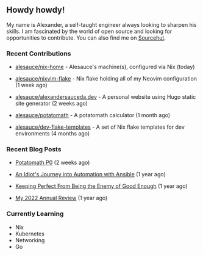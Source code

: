 ## Howdy howdy!

My name is Alexander, a self-taught engineer always looking to sharpen his skills. I am fascinated by the world of open source and looking for opportunities to contribute. You can also find me on [Sourcehut](https://sr.ht/~crow-magnon/).

### Recent Contributions

- [alesauce/nix-home](https://github.com/alesauce/nix-home) - Alesauce&#39;s machine(s), configured via Nix (today)

- [alesauce/nixvim-flake](https://github.com/alesauce/nixvim-flake) - Nix flake holding all of my Neovim configuration (1 week ago)

- [alesauce/alexandersauceda.dev](https://github.com/alesauce/alexandersauceda.dev) - A personal website using Hugo static site generator (2 weeks ago)

- [alesauce/potatomath](https://github.com/alesauce/potatomath) - A potatomath calculator (1 month ago)

- [alesauce/dev-flake-templates](https://github.com/alesauce/dev-flake-templates) - A set of Nix flake templates for dev environments (4 months ago)


### Recent Blog Posts

 - [Potatomath P0](https://alexandersauceda.dev/posts/potatomath-p0/) (2 weeks ago)

 - [An Idiot&#39;s Journey into Automation with Ansible](https://alexandersauceda.dev/posts/creating-ansible-homelab-roles/) (1 year ago)

 - [Keeping Perfect From Being the Enemy of Good Enough](https://alexandersauceda.dev/posts/perfect-as-enemy/) (1 year ago)

 - [My 2022 Annual Review](https://alexandersauceda.dev/posts/annual-review/) (1 year ago)


### Currently Learning
- Nix
- Kubernetes
- Networking
- Go
